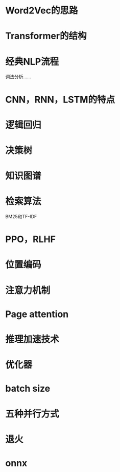 # Word2Vec的思路

# Transformer的结构

# 经典NLP流程
词法分析……

# CNN，RNN，LSTM的特点

# 逻辑回归

# 决策树

# 知识图谱

# 检索算法
BM25和TF-IDF

# PPO，RLHF

# 位置编码

# 注意力机制

# Page attention

# 推理加速技术

# 优化器

# batch size

# 五种并行方式

# 退火

# onnx